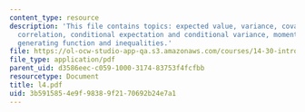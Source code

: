 ```yaml
---
content_type: resource
description: 'This file contains topics: expected value, variance, covariance and
  correlation, conditional expectation and conditional variance, moments and moment
  generating function and inequalities.'
file: https://ol-ocw-studio-app-qa.s3.amazonaws.com/courses/14-30-introduction-to-statistical-method-in-economics-spring-2006/3b5915854e9f98389f2170692b24e7a1_l4.pdf
file_type: application/pdf
parent_uid: d3586eec-c059-1000-3174-83753f4fcfbb
resourcetype: Document
title: l4.pdf
uid: 3b591585-4e9f-9838-9f21-70692b24e7a1
---
```

